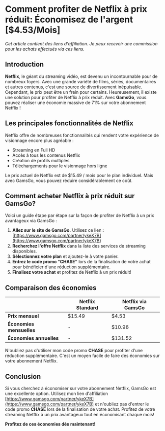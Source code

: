 # Comment profiter de Netflix à prix réduit: Économisez de l'argent [$4.53/Mois]

*Cet article contient des liens d'affiliation. Je peux recevoir une commission pour les achats effectués via ces liens.*

## Introduction

**Netflix**, le géant du streaming vidéo, est devenu un incontournable pour de nombreux foyers. Avec une grande variété de films, séries, documentaires et autres contenus, c'est une source de divertissement inépuisable. Cependant, le prix peut être un frein pour certains. Heureusement, il existe une solution pour profiter de Netflix à prix réduit. Avec **GamsGo**, vous pouvez réaliser une économie massive de 71% sur votre abonnement Netflix ! 

## Les principales fonctionnalités de Netflix

Netflix offre de nombreuses fonctionnalités qui rendent votre expérience de visionnage encore plus agréable :

- Streaming en Full HD
- Accès à tous les contenus Netflix
- Création de profils multiples
- Téléchargements pour le visionnage hors ligne

Le prix actuel de Netflix est de $15.49 / mois pour le plan individuel. Mais avec GamsGo, vous pouvez réduire considérablement ce coût.

## Comment acheter Netflix à prix réduit sur GamsGo?

Voici un guide étape par étape sur la façon de profiter de Netflix à un prix avantageux via GamsGo :

1. **Allez sur le site de GamsGo.** Utilisez ce lien : [https://www.gamsgo.com/partner/ykeX7B](https://www.gamsgo.com/partner/ykeX7B)
2. **Recherchez l'offre Netflix** dans la liste des services de streaming disponibles.
3. **Sélectionnez votre plan** et ajoutez-le à votre panier.
4. **Entrez le code promo "CHASE"** lors de la finalisation de votre achat pour bénéficier d'une réduction supplémentaire.
5. **Finalisez votre achat** et profitez de Netflix à un prix réduit!

## Comparaison des économies

|  | Netflix Standard | Netflix via GamsGo |
|---|---|---|
| **Prix mensuel** | $15.49 | $4.53 |
| **Économies mensuelles** | - | $10.96 |
| **Économies annuelles** | - | $131.52 |

N'oubliez pas d'utiliser mon code promo **CHASE** pour profiter d'une réduction supplémentaire. C'est un moyen facile de faire des économies sur votre abonnement Netflix.

## Conclusion

Si vous cherchez à économiser sur votre abonnement Netflix, GamsGo est une excellente option. Utilisez mon lien d'affiliation [https://www.gamsgo.com/partner/ykeX7B](https://www.gamsgo.com/partner/ykeX7B) et n'oubliez pas d'entrer le code promo **CHASE** lors de la finalisation de votre achat. Profitez de votre streaming Netflix à un prix avantageux tout en économisant chaque mois!

**Profitez de ces économies dès maintenant!**
